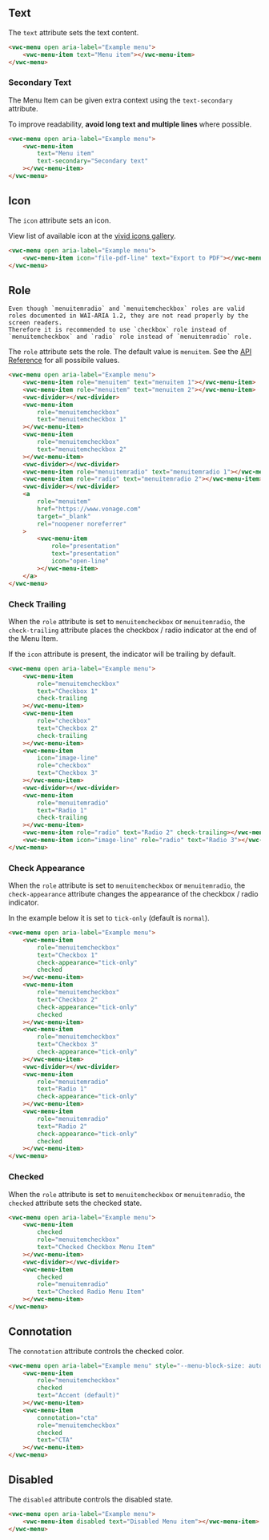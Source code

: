 ## Text

The `text` attribute sets the text content.

```html preview 100px
<vwc-menu open aria-label="Example menu">
	<vwc-menu-item text="Menu item"></vwc-menu-item>
</vwc-menu>
```

### Secondary Text

The Menu Item can be given extra context using the `text-secondary` attribute.

<vwc-note connotation="information" icon="info-line">

To improve readability, **avoid long text and multiple lines** where possible.

</vwc-note>

```html preview 150px
<vwc-menu open aria-label="Example menu">
	<vwc-menu-item
		text="Menu item"
		text-secondary="Secondary text"
	></vwc-menu-item>
</vwc-menu>
```

## Icon

The `icon` attribute sets an icon.

View list of available icon at the [vivid icons gallery](/icons/icons-gallery/).

```html preview 100px
<vwc-menu open aria-label="Example menu">
	<vwc-menu-item icon="file-pdf-line" text="Export to PDF"></vwc-menu-item>
</vwc-menu>
```

## Role

<vwc-note connotation="warning" icon="warning-line">

    Even though `menuitemradio` and `menuitemcheckbox` roles are valid roles documented in WAI-ARIA 1.2, they are not read properly by the screen readers.
    Therefore it is recommended to use `checkbox` role instead of `menuitemcheckbox` and `radio` role instead of `menuitemradio` role.

</vwc-note>

The `role` attribute sets the role.
The default value is `menuitem`. See the [API Reference](/component/menu/code/#menu-item) for all possibile values.

```html preview 330px
<vwc-menu open aria-label="Example menu">
	<vwc-menu-item role="menuitem" text="menuitem 1"></vwc-menu-item>
	<vwc-menu-item role="menuitem" text="menuitem 2"></vwc-menu-item>
	<vwc-divider></vwc-divider>
	<vwc-menu-item
		role="menuitemcheckbox"
		text="menuitemcheckbox 1"
	></vwc-menu-item>
	<vwc-menu-item
		role="menuitemcheckbox"
		text="menuitemcheckbox 2"
	></vwc-menu-item>
	<vwc-divider></vwc-divider>
	<vwc-menu-item role="menuitemradio" text="menuitemradio 1"></vwc-menu-item>
	<vwc-menu-item role="radio" text="menuitemradio 2"></vwc-menu-item>
	<vwc-divider></vwc-divider>
	<a
		role="menuitem"
		href="https://www.vonage.com"
		target="_blank"
		rel="noopener noreferrer"
	>
		<vwc-menu-item
			role="presentation"
			text="presentation"
			icon="open-line"
		></vwc-menu-item>
	</a>
</vwc-menu>
```

### Check Trailing

When the `role` attribute is set to `menuitemcheckbox` or `menuitemradio`, the `check-trailing` attribute places the checkbox / radio indicator at the end of the Menu Item.

<vwc-note connotation="information" icon="info-line">

If the `icon` attribute is present, the indicator will be trailing by default.

</vwc-note>

```html preview 280px
<vwc-menu open aria-label="Example menu">
	<vwc-menu-item
		role="menuitemcheckbox"
		text="Checkbox 1"
		check-trailing
	></vwc-menu-item>
	<vwc-menu-item
		role="checkbox"
		text="Checkbox 2"
		check-trailing
	></vwc-menu-item>
	<vwc-menu-item
		icon="image-line"
		role="checkbox"
		text="Checkbox 3"
	></vwc-menu-item>
	<vwc-divider></vwc-divider>
	<vwc-menu-item
		role="menuitemradio"
		text="Radio 1"
		check-trailing
	></vwc-menu-item>
	<vwc-menu-item role="radio" text="Radio 2" check-trailing></vwc-menu-item>
	<vwc-menu-item icon="image-line" role="radio" text="Radio 3"></vwc-menu-item>
</vwc-menu>
```

### Check Appearance

When the `role` attribute is set to `menuitemcheckbox` or `menuitemradio`, the `check-appearance` attribute changes the appearance of the checkbox / radio indicator.

In the example below it is set to `tick-only` (default is `normal`).

```html preview 250px
<vwc-menu open aria-label="Example menu">
	<vwc-menu-item
		role="menuitemcheckbox"
		text="Checkbox 1"
		check-appearance="tick-only"
		checked
	></vwc-menu-item>
	<vwc-menu-item
		role="menuitemcheckbox"
		text="Checkbox 2"
		check-appearance="tick-only"
		checked
	></vwc-menu-item>
	<vwc-menu-item
		role="menuitemcheckbox"
		text="Checkbox 3"
		check-appearance="tick-only"
	></vwc-menu-item>
	<vwc-divider></vwc-divider>
	<vwc-menu-item
		role="menuitemradio"
		text="Radio 1"
		check-appearance="tick-only"
	></vwc-menu-item>
	<vwc-menu-item
		role="menuitemradio"
		text="Radio 2"
		check-appearance="tick-only"
		checked
	></vwc-menu-item>
</vwc-menu>
```

### Checked

When the `role` attribute is set to `menuitemcheckbox` or `menuitemradio`, the `checked` attribute sets the checked state.

```html preview 100px
<vwc-menu open aria-label="Example menu">
	<vwc-menu-item
		checked
		role="menuitemcheckbox"
		text="Checked Checkbox Menu Item"
	></vwc-menu-item>
	<vwc-divider></vwc-divider>
	<vwc-menu-item
		checked
		role="menuitemradio"
		text="Checked Radio Menu Item"
	></vwc-menu-item>
</vwc-menu>
```

## Connotation

The `connotation` attribute controls the checked color.

```html preview 110px
<vwc-menu open aria-label="Example menu" style="--menu-block-size: auto;">
	<vwc-menu-item
		role="menuitemcheckbox"
		checked
		text="Accent (default)"
	></vwc-menu-item>
	<vwc-menu-item
		connotation="cta"
		role="menuitemcheckbox"
		checked
		text="CTA"
	></vwc-menu-item>
</vwc-menu>
```

## Disabled

The `disabled` attribute controls the disabled state.

```html preview 100px
<vwc-menu open aria-label="Example menu">
	<vwc-menu-item disabled text="Disabled Menu item"></vwc-menu-item>
</vwc-menu>
```
